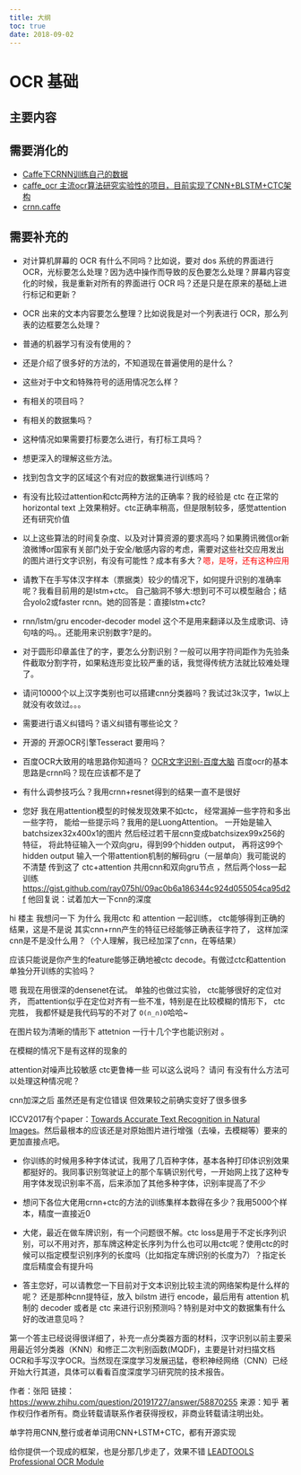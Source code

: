 ```yaml
---
title: 大纲
toc: true
date: 2018-09-02
---
```

# OCR 基础



## 主要内容



## 需要消化的

- [Caffe下CRNN训练自己的数据](https://blog.csdn.net/m_buddy/article/details/81464127)
- [caffe_ocr 主流ocr算法研究实验性的项目，目前实现了CNN+BLSTM+CTC架构](https://github.com/senlinuc/caffe_ocr)
- [crnn.caffe](https://github.com/yalecyu/crnn.caffe)


## 需要补充的


- 对计算机屏幕的 OCR 有什么不同吗？比如说，要对 dos 系统的界面进行 OCR，光标要怎么处理？因为选中操作而导致的反色要怎么处理？屏幕内容变化的时候，我是重新对所有的界面进行 OCR 吗？还是只是在原来的基础上进行标记和更新？
- OCR 出来的文本内容要怎么整理？比如说我是对一个列表进行 OCR，那么列表的边框要怎么处理？

- 普通的机器学习有没有使用的？
- 还是介绍了很多好的方法的，不知道现在普遍使用的是什么？
- 这些对于中文和特殊符号的适用情况怎么样？
- 有相关的项目吗？
- 有相关的数据集吗？
- 这种情况如果需要打标要怎么进行，有打标工具吗？
- 想更深入的理解这些方法。
- 找到包含文字的区域这个有对应的数据集进行训练吗？
- 有没有比较过attention和ctc两种方法的正确率？我的经验是 ctc 在正常的 horizontal text 上效果稍好。ctc正确率稍高，但是限制较多，感觉attention还有研究价值

- 以上这些算法的时间复杂度、以及对计算资源的要求高吗？如果腾讯微信or新浪微博or国家有关部门处于安全/敏感内容的考虑，需要对这些社交应用发出的图片进行文字识别，有没有可能性？成本有多大？<span style="color:red;">嗯，是呀，还有这种应用</span>


- 请教下在手写体汉字样本（票据类）较少的情况下，如何提升识别的准确率呢？我看目前用的是lstm+ctc。 自己脑洞不够大:想到可不可以模型融合；结合yolo2或faster rcnn。她的回答是：直接lstm+ctc?

- rnn/lstm/gru encoder-decoder model 这个不是用来翻译以及生成歌词、诗句啥的吗。。还能用来识别数字?是的。

- 对于圆形印章盖住了的字，要怎么分割识别？一般可以用字符间距作为先验条件截取分割字符，如果粘连形变比较严重的话，我觉得传统方法就比较难处理了。

- 请问10000个以上汉字类别也可以搭建cnn分类器吗？我试过3k汉字，1w以上就没有收敛过。。。

- 需要进行语义纠错吗？语义纠错有哪些论文？


- 开源的 开源OCR引擎Tesseract 要用吗？


- 百度OCR大致用的啥思路你知道吗？ [OCR文字识别-百度大脑](https://link.zhihu.com/?target=http%3A//ai.baidu.com/tech/ocr/general) 百度ocr的基本思路是crnn吗？现在应该都不是了


- 有什么调参技巧么？我用crnn+resnet得到的结果一直不是很好
- 您好 我在用attention模型的时候发现效果不如ctc， 经常漏掉一些字符和多出一些字符， 能给一些提示吗？我用的是LuongAttention。 一开始是输入batchsizex32x400x1的图片 然后经过若干层cnn变成batchsizex99x256的特征， 将此特征输入一个双向gru，得到99个hidden output， 再将这99个hidden output 输入一个带attention机制的解码gru（一层单向）我可能说的不清楚 传到这了 ctc+attention 共用cnn和双向gru节点 ，然后两个loss一起训练 https://gist.github.com/ray075hl/09ac0b6a186344c924d055054ca95d2f  他回复说：试着加大一下cnn的深度

hi 楼主 我想问一下 为什么 我用ctc 和 attention 一起训练， ctc能够得到正确的结果，这是不是说 其实cnn+rnn产生的特征已经能够正确表征字符了， 这样加深cnn是不是没什么用？（个人理解，我已经加深了cnn，在等结果）

应该只能说是你产生的feature能够正确地被ctc decode。有做过ctc和attention单独分开训练的实验吗？

嗯 我现在用很深的densenet在试。 单独的也做过实验， ctc能够很好的定位对齐， 而attention似乎在定位对齐有一些不准，特别是在比较模糊的情形下， ctc完胜， 我都怀疑是我代码写的不对了 `O(∩_∩)O`哈哈~

在图片较为清晰的情形下 attetnion 一行十几个字也能识别对 。

在模糊的情况下是有这样的现象的

attention对噪声比较敏感 ctc更鲁棒一些 可以这么说吗？ 请问 有没有什么方法可以处理这种情况呢？

cnn加深之后 虽然还是有定位错误 但效果较之前确实变好了很多很多


ICCV2017有个paper：[Towards Accurate Text Recognition in Natural Images](https://link.zhihu.com/?target=https%3A//arxiv.org/abs/1709.02054)。然后最根本的应该还是对原始图片进行增强（去噪，去模糊等）要来的更加直接点吧。






- 你训练的时候用多种字体试试，我用了几百种字体，基本各种打印体识别效果都挺好的。我同事识别驾驶证上的那个车辆识别代号，一开始网上找了这种专用字体发现识别率不高，后来添加了其他多种字体，识别率提高了不少



- 想问下各位大佬用crnn+ctc的方法的训练集样本数得在多少？我用5000个样本，精度一直接近0
- 大佬，最近在做车牌识别，有一个问题很不解。ctc loss是用于不定长序列识别，可以不用对齐，那车牌这种定长序列为什么也可以用ctc呢？使用ctc的时候可以指定模型识别序列的长度吗（比如指定车牌识别的长度为7）？指定长度后精度会有提升吗
- 答主您好，可以请教您一下目前对于文本识别比较主流的网络架构是什么样的呢？
还是那种cnn提特征，放入 bilstm 进行 encode，最后用有 attention 机制的 decoder 或者是 ctc 来进行识别预测吗？特别是对中文的数据集有什么好的改进意见吗？





第一个答主已经说得很详细了，补充一点分类器方面的材料，汉字识别以前主要采用最近邻分类器（KNN）和修正二次判别函数(MQDF)，主要是针对扫描文档OCR和手写汉字OCR。当然现在深度学习发展迅猛，卷积神经网络（CNN）已经开始大行其道，具体可以看看百度深度学习研究院的技术报告。

作者：张阳
链接：https://www.zhihu.com/question/20191727/answer/58870255
来源：知乎
著作权归作者所有。商业转载请联系作者获得授权，非商业转载请注明出处。




单字符用CNN,整行或者单词用CNN+LSTM+CTC，都有开源实现




给你提供一个现成的框架，也是分那几步走了，效果不错 [LEADTOOLS Professional OCR Module](https://link.zhihu.com/?target=http%3A//leadtools.gcpowertools.com.cn/products/professional-ocr/)
